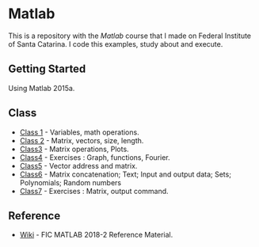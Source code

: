 # Matlab

This is a repository with the *Matlab* course that I made on Federal Institute of Santa Catarina. I code this examples, study about and execute.

## Getting Started

Using Matlab 2015a.

## Class
* [Class 1](https://github.com/leticiacoelho/Matlab-Course/blob/master/class1.m) - Variables, math operations.
* [Class 2](https://github.com/leticiacoelho/Matlab-Course/blob/master/class2.m) - Matrix, vectors, size, length.
* [Class3](https://github.com/leticiacoelho/Matlab-Course/blob/master/class3.m) - Matrix operations, Plots.
* [Class4](https://github.com/leticiacoelho/Matlab-Course/blob/master/class4.m) - Exercises : Graph, functions, Fourier.
* [Class5](https://github.com/leticiacoelho/Matlab-Course/blob/master/class5.m) - Vector address and matrix.
* [Class6](https://github.com/leticiacoelho/Matlab-Course/blob/master/class6.m) - Matrix concatenation; Text; Input and output data; Sets; Polynomials; Random numbers
* [Class7](https://github.com/leticiacoelho/Matlab-Course/blob/master/class7.m) - Exercises : Matrix, output command.

## Reference
* [Wiki](https://wiki.sj.ifsc.edu.br/wiki/index.php/FIC_MATLAB_2018-2) - FIC MATLAB 2018-2 Reference Material.
